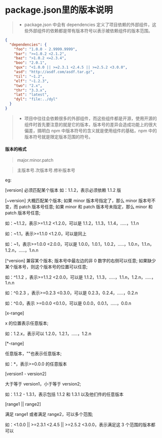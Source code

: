 # package.json里的版本说明

> - package.json 中会有 dependencies 定义了项目依赖的外部组件，这些外部组件的依赖都是带有版本符号以表示被依赖组件的版本范围。

```json
{
  "dependencies": {
    "foo": "1.0.0 - 2.9999.9999",
    "bar": ">=1.0.2 <2.1.2",
    "baz": ">1.0.2 <=2.3.4",
    "boo": "2.0.1",
    "qux": "<1.0.0 || >=2.3.1 <2.4.5 || >=2.5.2 <3.0.0",
    "asd": "http://asdf.com/asdf.tar.gz",
    "til": "~1.2",
    "elf": "~1.2.3",
    "two": "2.x",
    "thr": "3.3.x",
    "lat": "latest",
    "dyl": "file:../dyl"
  }
}
```

> - 项目中往往会依赖很多的外部组件，而这些组件都是开源，使用开源的组件时首先要注意的就是它的版本，版本号的差异会造成功能上的很大偏差，搞明白 npm 中版本符号的含义就是使用组件的基础，npm 中的版本符号就是限定版本范围的符号。

#### 版本的格式

> major.minor.patch

> 主版本号.次版本号.修补版本号

eg:

[version]
必须匹配某个版本
如：1.1.2，表示必须依赖 1.1.2 版

[~version]
大概匹配某个版本;
如果 minor 版本号指定了，那么 minor 版本号不变，而 patch 版本号任意;
如果 minor 和 patch 版本号未指定，那么 minor 和 patch 版本号任意;

如：~1.1.2，表示>=1.1.2 <1.2.0，可以是 1.1.2，1.1.3，1.1.4，.....，1.1.n

如：~1.1，表示>=1.1.0 <1.2.0，可以是同上

如：~1，表示>=1.0.0 <2.0.0，可以是 1.0.0，1.0.1，1.0.2，.....，1.0.n，1.1.n，1.2.n，.....，1.n.n

[^version]
兼容某个版本;
版本号中最左边的非 0 数字的右侧可以任意;
如果缺少某个版本号，则这个版本号的位置可以任意;

如：^1.1.2 ，表示>=1.1.2 <2.0.0，可以是 1.1.2，1.1.3，.....，1.1.n，1.2.n，.....，1.n.n

如：^0.2.3 ，表示>=0.2.3 <0.3.0，可以是 0.2.3，0.2.4，.....，0.2.n

如：^0.0，表示 >=0.0.0 <0.1.0，可以是 0.0.0，0.0.1，.....，0.0.n

[x-range]

x 的位置表示任意版本;

如：1.2.x，表示可以 1.2.0，1.2.1，.....，1.2.n

[*-range]

任意版本，""也表示任意版本;

如：\*，表示>=0.0.0 的任意版本

[version1 - version2]

大于等于 version1，小于等于 version2;

如：1.1.2 - 1.3.1，表示包括 1.1.2 和 1.3.1 以及他们件的任意版本

[range1 || range2]

满足 range1 或者满足 range2，可以多个范围;

如：<1.0.0 || >=2.3.1 <2.4.5 || >=2.5.2 <3.0.0，表示满足这 3 个范围的版本都可以
